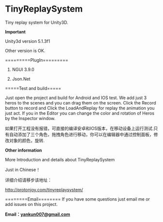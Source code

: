 # TinyReplaySystem
Tiny replay system for Unity3D.

**Important**

Unity3d version 5.1.3f1

Other version is OK.

=========PlugIn=========

1. NGUI 3.9.0

2. Json.Net

=====Test and build=====

Just open the project and build for Android and IOS test. We add just 3 heros to the scenes and you can drag them on the screen. Click the Record button to record and Click the LoadAndReplay for replay the animation you just act. If you in the Editor you can change the color and rotation of Heros by the Inspector window.

如果打开工程没有报错，可直接的编译安卓和IOS版本，在移动设备上运行测试.只有自动添加了三个角色，拖拽角色进行移动，你可以在编辑器中通过控制面板，修改对象的颜色，旋转.


**Other information**

More Introduction and details about TinyReplaySystem

Just in Chinese！

详细介绍请移步该地址：

http://protonjoy.com/tinyreplaysystem/

========Email========
If you have some questions just email me or add issues on this project.

**Email：yankun007@gmail.com**



